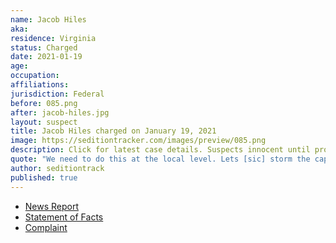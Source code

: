 ```yaml
---
name: Jacob Hiles
aka:
residence: Virginia
status: Charged
date: 2021-01-19
age:
occupation:
affiliations:
jurisdiction: Federal
before: 085.png
after: jacob-hiles.jpg
layout: suspect
title: Jacob Hiles charged on January 19, 2021
image: https://seditiontracker.com/images/preview/085.png
description: Click for latest case details. Suspects innocent until proven guilty.
quote: "We need to do this at the local level. Lets [sic] storm the capitol in Ohio. Tell me when!"
author: seditiontrack
published: true
---
```


- [News Report](https://www.wtvr.com/news/local-news/jacob-giles-turns-himself-in-to-fbi-for-alleged-role-in-capitol-attack)
- [Statement of Facts](https://www.justice.gov/opa/page/file/1356971/download)
- [Complaint](https://www.justice.gov/opa/page/file/1356976/download)
